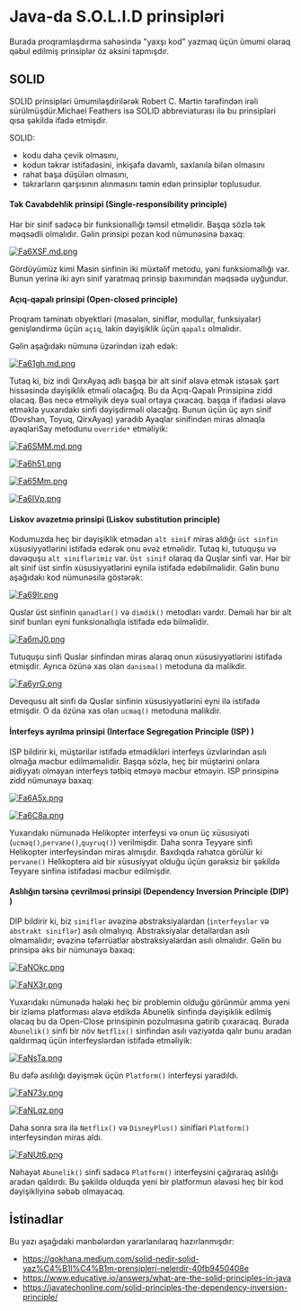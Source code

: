 # Java-da S.O.L.I.D prinsipləri

Burada proqramlaşdırma sahəsində "yaxşı kod" yazmaq üçün ümumi olaraq qəbul edilmiş prinsiplər öz əksini tapmışdır.

## SOLID

SOLID prinsipləri ümumiləşdirilərək Robert C. Martin tərəfindən irəli sürülmüşdür.Michael Feathers isə SOLID abbreviaturası ilə bu prinsipləri qısa şəkildə ifadə etmişdir.

SOLID:
- kodu daha çevik olmasını, 
- kodun təkrar istifadəsini, inkişafa davamlı, saxlanıla bilən olmasını 
- rahat başa düşülən olmasını, 
- təkrarların qarşısının alınmasını
təmin edən prinsiplər toplusudur. 

#### Tək Cavabdehlik prinsipi (Single-responsibility principle)

Hər bir sinif sadəcə bir funksionallığı təmsil etməlidir. Başqa sözlə tək məqsədli olmalıdır. Gəlin prinsipi pozan kod nümunəsinə baxaq:

<a href="https://im.ge/i/Fa6XSF"><img src="https://i.im.ge/2022/07/23/Fa6XSF.md.png" alt="Fa6XSF.md.png" border="0"></a>

Gördüyümüz kimi Masin sinfinin iki müxtəlif metodu, yəni funksiomallığı var. Bunun yerinə iki ayrı sinif yaratmaq prinsip baxımından məqsədə uyğundur.

#### Açıq-qapalı prinsipi (Open-closed principle)

Proqram təminatı obyektləri (məsələn, siniflər, modullar, funksiyalar) genişləndirmə üçün `açıq`, lakin dəyişiklik üçün `qapalı` olmalıdır.

Gəlin aşağıdakı nümunə üzərindən izah edək:

<a href="https://im.ge/i/Fa61gh"><img src="https://i.im.ge/2022/07/23/Fa61gh.md.png" alt="Fa61gh.md.png" border="0"></a>

Tutaq ki, biz indi QırxAyaq adlı başqa bir alt sinif əlavə etmək istəsək şərt hissəsində dəyişiklik etməli olacağıq. Bu da Açıq-Qapalı Prinsipinə zidd olacaq. Bəs necə etməliyik deyə sual ortaya çıxacaq.  başqa if ifadəsi əlavə etməklə yuxarıdakı sinfi dəyişdirməli olacağıq.
Bunun üçün üç ayrı sinif (Dovshan, Toyuq, QirxAyaq) yaradıb Ayaqlar sinifindən miras almaqla ayaqlariSay metodunu `override*` etməliyik:

<a href="https://im.ge/i/Fa6SMM"><img src="https://i.im.ge/2022/07/23/Fa6SMM.md.png" alt="Fa6SMM.md.png" border="0"></a>

<a href="https://im.ge/i/Fa6h51"><img src="https://i.im.ge/2022/07/23/Fa6h51.png" alt="Fa6h51.png" border="0"></a>

<a href="https://im.ge/i/Fa65Mm"><img src="https://i.im.ge/2022/07/23/Fa65Mm.png" alt="Fa65Mm.png" border="0"></a>

<a href="https://im.ge/i/Fa6IVp"><img src="https://i.im.ge/2022/07/23/Fa6IVp.png" alt="Fa6IVp.png" border="0"></a>

#### Liskov əvəzetmə prinsipi (Liskov substitution principle)

Kodumuzda heç bir dəyişiklik etmədən `alt sinif` miras aldığı `üst sinfin` xüsusiyyətlərini istifadə edərək onu əvəz etməlidir.
Tutaq ki, tutuquşu və dəvəquşu `alt siniflərimiz` var. `Üst sinif` olaraq da Quşlar sinfi var. Hər bir alt sinif üst sinfin xüsusiyyətlərini eynilə istifadə edəbilməlidir. Gəlin bunu aşağıdakı kod nümunəsilə göstərək:

<a href="https://im.ge/i/Fa69Ir"><img src="https://i.im.ge/2022/07/23/Fa69Ir.png" alt="Fa69Ir.png" border="0"></a>

Quslar üst sinfinin `qanadlar()` və `dimdik()` metodları vardır. Deməli hər bir alt sinif bunları eyni funksionallıqla istifadə edə bilməlidir.

<a href="https://im.ge/i/Fa6mJ0"><img src="https://i.im.ge/2022/07/23/Fa6mJ0.png" alt="Fa6mJ0.png" border="0"></a>

Tutuquşu sinfi Quslar sinfindən miras alaraq onun xüsusiyyətlərini istifadə etmişdir. Ayrıca özünə xas olan `danisma()` metoduna da malikdir.

<a href="https://im.ge/i/Fa6yrG"><img src="https://i.im.ge/2022/07/23/Fa6yrG.png" alt="Fa6yrG.png" border="0"></a>

Devequsu alt sinfi də Quslar sinfinin xüsusiyyətlərini eyni ilə istifadə etmişdir. O da özünə xas olan `ucmaq()` metoduna malikdir.

#### İnterfeys ayrılma prinsipi (Interface Segregation Principle (ISP) )

ISP bildirir ki, müştərilər istifadə etmədikləri interfeys üzvlərindən asılı olmağa məcbur edilməməlidir. Başqa sözlə, heç bir müştərini onlara aidiyyatı olmayan interfeys tətbiq etməyə məcbur etməyin.
ISP prinsipinə zidd nümunəyə baxaq:

<a href="https://im.ge/i/Fa6A5x"><img src="https://i.im.ge/2022/07/23/Fa6A5x.png" alt="Fa6A5x.png" border="0"></a>

<a href="https://im.ge/i/Fa6C8a"><img src="https://i.im.ge/2022/07/23/Fa6C8a.png" alt="Fa6C8a.png" border="0"></a>

Yuxarıdakı nümunədə Helikopter interfeysi və onun üç xüsusiyəti (`ucmaq()`,`pervane()`,`quyruq()`) verilmişdir.
Daha sonra Teyyare sinfi Helikopter interfeysindən miras almışdır. Baxdıqda rahatca görülür ki `pervane()` Helikopterə aid bir xüsusiyyət olduğu üçün gərəksiz bir şəkildə Teyyare sinfinə istifadəsi məcbur edilmişdir.


#### Aslılığın tərsinə çevrilməsi prinsipi (Dependency Inversion Principle (DIP) )

DIP bildirir ki, biz `siniflər` əvəzinə abstraksiyalardan (`interfeyslər` və `abstrakt siniflər`) asılı olmalıyıq. Abstraksiyalar detallardan asılı olmamalıdır; əvəzinə təfərrüatlar abstraksiyalardan asılı olmalıdır.
Gəlin bu prinsipə əks bir nümunəyə baxaq:

<a href="https://im.ge/i/FaNOkc"><img src="https://i.im.ge/2022/07/23/FaNOkc.png" alt="FaNOkc.png" border="0"></a>

<a href="https://im.ge/i/FaNX3r"><img src="https://i.im.ge/2022/07/23/FaNX3r.png" alt="FaNX3r.png" border="0"></a>

Yuxarıdakı nümunədə hələki heç bir problemin olduğu görünmür amma yeni bir izləmə platforması əlavə etdikdə Abunelik sinfində dəyişiklik edilmiş olacaq bu da Open-Close prinsipinin pozulmasına gətirib çıxaracaq. Burada `Abunelik()` sinfi bir növ `Netflix()` sinfindən asılı vəziyətdə qalır bunu aradan qaldırmaq üçün interfeyslərdən istifadə etməliyik:

<a href="https://im.ge/i/FaNsTa"><img src="https://i.im.ge/2022/07/23/FaNsTa.png" alt="FaNsTa.png" border="0"></a>

Bu dəfə asılılığı dəyişmək üçün `Platform()` interfeysi yaradıldı.

<a href="https://im.ge/i/FaN73y"><img src="https://i.im.ge/2022/07/23/FaN73y.png" alt="FaN73y.png" border="0"></a>

<a href="https://im.ge/i/FaNLqz"><img src="https://i.im.ge/2022/07/23/FaNLqz.png" alt="FaNLqz.png" border="0"></a>

Daha sonra sıra ilə `Netflix()` və `DisneyPlus()` sinifləri `Platform()` interfeysindən miras aldı.

<a href="https://im.ge/i/FaNUt6"><img src="https://i.im.ge/2022/07/23/FaNUt6.png" alt="FaNUt6.png" border="0"></a>

Nəhayət `Abunelik()` sinfi sadəcə `Platform()` interfeysini çağıraraq aslılığı aradan qaldırdı. Bu şəkildə olduqda yeni bir platformun əlavəsi heç bir kod dəyişikliyinə səbəb olmayacaq.

## İstinadlar

Bu yazı aşağıdaki mənbələrdən yararlanılaraq hazırlanmışdır:

- https://gokhana.medium.com/solid-nedir-solid-yaz%C4%B1l%C4%B1m-prensipleri-nelerdir-40fb9450408e
- https://www.educative.io/answers/what-are-the-solid-principles-in-java
- https://javatechonline.com/solid-principles-the-dependency-inversion-principle/
